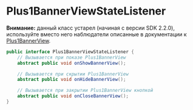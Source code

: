 Plus1BannerViewStateListener
============================

**Внимание:** данный класс устарел (начиная с версии SDK 2.2.0), используйте вместо него наблюдатели описанные в документации к [Plus1BannerView](https://github.com/WapStart/plus1-android-sdk/blob/master/doc/Plus1BannerView.md).

```java
public interface Plus1BannerViewStateListener {
	// Вызывается при показе Plus1BannerView
	abstract public void onShowBannerView();

	// Вызывается при скрытии Plus1BannerView
	abstract public void onHideBannerView();

	// Вызывается при закрытии Plus1BannerView кнопкой
	abstract public void onCloseBannerView();
}
```

